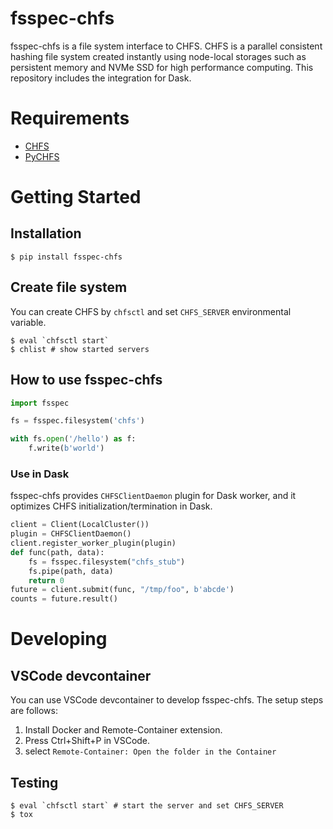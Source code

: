 # fsspec-chfs

fsspec-chfs is a file system interface to CHFS.
CHFS is a parallel consistent hashing file system created instantly using node-local storages such as persistent memory and NVMe SSD for high performance computing.
This repository includes the integration for Dask.

# Requirements

* [CHFS](https://github.com/otatebe/chfs)
* [PyCHFS](https://github.com/donkomura/PyCHFS.git)

# Getting Started

## Installation

```
$ pip install fsspec-chfs
```

## Create file system

You can create CHFS by `chfsctl` and set `CHFS_SERVER` environmental variable.

```
$ eval `chfsctl start`
$ chlist # show started servers
```

## How to use fsspec-chfs

```python
import fsspec

fs = fsspec.filesystem('chfs')

with fs.open('/hello') as f:
	f.write(b'world')
```

### Use in Dask

fsspec-chfs provides `CHFSClientDaemon` plugin for Dask worker, and it optimizes CHFS initialization/termination in Dask.

```python
client = Client(LocalCluster())
plugin = CHFSClientDaemon()
client.register_worker_plugin(plugin)
def func(path, data):
	fs = fsspec.filesystem("chfs_stub")
	fs.pipe(path, data)
	return 0
future = client.submit(func, "/tmp/foo", b'abcde')
counts = future.result()
```

# Developing

## VSCode devcontainer

You can use VSCode devcontainer to develop fsspec-chfs.
The setup steps are follows:

1. Install Docker and Remote-Container extension.
2. Press Ctrl+Shift+P in VSCode.
3. select `Remote-Container: Open the folder in the Container`

## Testing

```
$ eval `chfsctl start` # start the server and set CHFS_SERVER
$ tox
```
